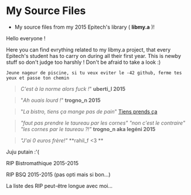 # My Source Files
* My source files from my 2015 Epitech's library ( **libmy.a** )! 

Hello everyone !

Here you can find evrything related to my libmy.a project, that every Epitech's student has to carry on during all their first year.
This is newby stuff so don't judge too harshly !
    Don't be afraid to take a look :)
    
    Jeune nageur de piscine, si tu veux eviter le -42 github, ferme tes yeux et passe ton chemin
>*C'est à la norme alors fuck !*"
                              **uberti_l 2015**

>"*Ah ouais lourd !*"
                              **trogno_n 2015**

>"*La bistro, tiens ça mange pas de pain*"
[Tiens prends ça](http://image.noelshack.com/fichiers/2015/44/1446408471-la-bistro.jpg)

>*"faut pas prendre le taureau par les cornes"*
>*"non c'est le contraire"*
>*"les cornes par le taureau ?!"* **trogno_n aka legéni 2015**

>*"J'ai 0 euros frère!"* **rahil_f <3 **

Juju putain :'(

RIP Bistromathique 2015-2015

RIP BSQ 2015-2015 (pas opti mais si bon...)
    
La liste des RIP peut-être longue avec moi...
